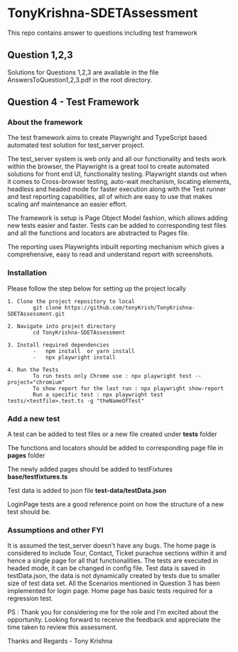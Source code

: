 # TonyKrishna-SDETAssessment
This repo contains answer to questions including test framework

## Question 1,2,3
Solutions for Questions 1,2,3 are available in the file AnswersToQuestion1,2,3.pdf in the root directory.

## Question 4 - Test Framework
### About the framework
The test framework aims to create Playwright and TypeScript based automated test solution for test_server project.

The test_server system is web only and all our functionality and tests work within the browser, the Playwright is a great tool to create automated solutions for front end UI, functionality testing. Playwright stands out when it comes to Cross-browser testing, auto-wait mechanism, locating elements, headless and headed mode for faster execution along with the Test runner and test reporting capabilities, all of which are easy to use that makes scaling anf maintenance an easier effort.

The framework is setup is Page Object Model fashion, which allows adding new tests easier and faster. Tests can be added to corresponding test files and all the functions and locators are abstracted to Pages file.

The reporting uses Playwrights inbuilt reporting mechanism which gives a comprehensive, easy to read and understand report with screenshots.

### Installation
Please follow the step below for setting up the project locally

    1. Clone the project repository to local 
            git clone https://github.com/tonyKrish/TonyKrishna-SDETAssessment.git 
            
    2. Navigate into project directory
            cd TonyKrishna-SDETAssessment
    
    3. Install required dependencies
            -   npm install  or yarn install
            -   npx playwright install
    
    4. Run the Tests
            To run tests only Chrome use : npx playwright test --project="chromium"
            To show report for the last run : npx playwright show-report
            Run a specific test : npx playwright test tests/<testfile>.test.ts -g "theNameOfTest"

### Add a new test
A test can be added to test files or a new file created under **tests** folder

The functions and locators should be added to corresponding page file in **pages** folder

The newly added pages should be added to testFixtures **base/testfixtures.ts**

Test data is added to json file **test-data/testData.json**

LoginPage tests are a good reference point on how the structure of a new test should be.

### Assumptions and other FYI
It is assumed the test_server doesn't have any bugs. 
The home page is considered to include Tour, Contact, Ticket purachse sections within it and hence a single page for all that functionalities.
The tests are executed in headed mode, it can be changed in config file.
Test data is saved in testData.json, the data is not dynamically created by tests due to smaller size of test data set.
All the Scenarios mentioned in Question 3 has been implemented for login page. Home page has basic tests required for a regression test.

PS : Thank you for considering me for the role and I'm excited about the opportunity. Looking forward to receive the feedback and appreciate the time taken to review this assessment.

Thanks and Regards - Tony Krishna



